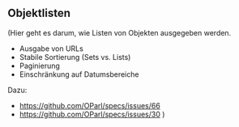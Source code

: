Objektlisten
------------

(Hier geht es darum, wie Listen von Objekten ausgegeben werden.

- Ausgabe von URLs
- Stabile Sortierung (Sets vs. Lists)
- Paginierung
- Einschränkung auf Datumsbereiche

Dazu:

- https://github.com/OParl/specs/issues/66
- https://github.com/OParl/specs/issues/30
)
